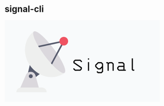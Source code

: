 # signal-cli

![alt text](https://github.com/richardtdavid/signal-cli/blob/eb3cad0b332081fcaf4c8edf88ca6e217870d0a6/notifier/signal-icon.png)

